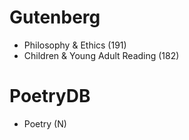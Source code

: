 # Gutenberg
- Philosophy & Ethics (191)
- Children & Young Adult Reading (182)

# PoetryDB
- Poetry (N)